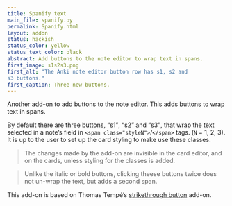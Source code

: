```yaml
---
title: Spanify text
main_file: spanify.py
permalink: Spanify.html
layout: addon
status: hackish
status_color: yellow
status_text_color: black
abstract: Add buttons to the note editor to wrap text in spans.
first_image: s1s2s3.png
first_alt: "The Anki note editor button row has s1, s2 and
s3 buttons."
first_caption: Three new buttons.
---
```

Another add-on to add buttons to the note editor. This adds buttons to
wrap text in spans.

By default there are three buttons, <q>s1</q>, <q>s2</q> and
<q>s3</q>, that wrap the text selected in a note’s field in `<span
class="styleN">`/`</span>` tags. (`N` = 1, 2, 3). It is up to the user
to set up the card styling to make use these classes.

<blockquote class="nb">
The changes made by the add-on are invisible in the card editor, and
on the cards, unless styling for the classes is added.
</blockquote>

<blockquote class="nb">
Unlike the italic or bold buttons, clicking theese buttons twice does
not un-wrap the text, but adds a second span.
</blockquote>

This add-on is based on Thomas Tempé’s
[strikethrough button](https://ankiweb.net/shared/info/999886206)
add-on.
